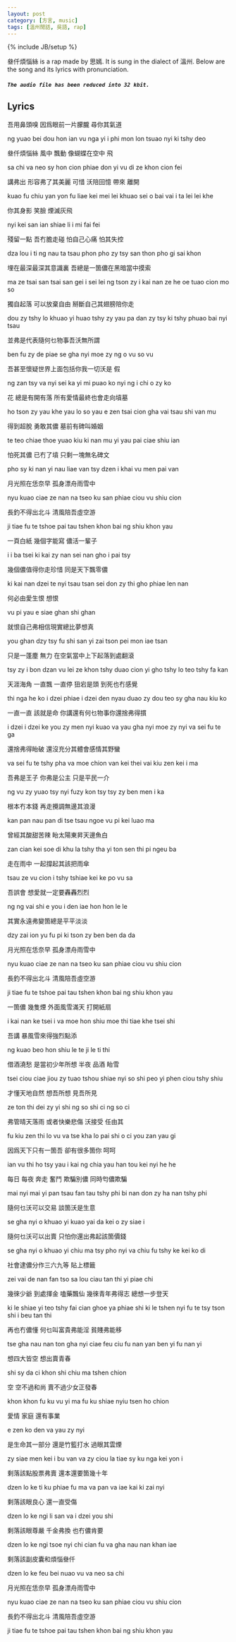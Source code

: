 ```yaml
---
layout: post
category: [方言, music]
tags: [溫州閒話, 吳語, rap]
---
```

{% include JB/setup %}

<script src="{{ BASE_PATH }}/assets/audiojs/audio.js"></script>
<script>
  audiojs.events.ready(function() {
    audiojs.createAll();
  });
</script>


叄仟煩惱絲 is a rap made by 思嫣. It is sung in the dialect of 溫州. Below are the song and its lyrics with pronunciation.

##### `The audio file has been reduced into 32 kbit.`

<audio src="{{ BASE_PATH }}/files/2014-08-15-叄仟煩惱絲-by-思嫣/叄仟煩惱絲-思嫣.lite.mp3" preload="none"></audio>

## Lyrics

吾用鼻頭嗅 因爲眼前一片朦朧 尋你其氣道

ng yuao bei dou hon ian vu nga yi i phi mon lon tsuao nyi ki tshy deo

叄仟煩惱絲 風中 飄動 像蝴蝶在空中 飛

sa chi va neo sy hon cion phiae don yi vu di ze khon cion fei

講弗出 形容弗了其美麗 可惜 沃陪回憶 帶來 離開

kuao fu chiu yan yon fu liae kei mei lei khuao sei o bai vai i ta lei lei khe

你其身影 笑臉 煙滅灰飛

nyi kei san ian shiae li i mi fai fei

殘留一點 吾冇膽走碰 怕自己心痛 怕其失控

dza lou i ti ng nau ta tsau phon pho zy tsy san thon pho gi sai khon

埋在最深最深其意識裏 吾總是一箇儂在黑暗當中摸索

ma ze tsai san tsai san gei i sei lei ng tson zy i kai nan ze he oe tuao cion mo so

獨自起落 可以放棄自由 掰斷自己其翅膀陪你走

dou zy tshy lo khuao yi huao tshy zy yau pa dan zy tsy ki tshy phuao bai nyi tsau

並弗是代表隨何乜物事吾沃無所謂

ben fu zy de piae se gha nyi moe zy ng o vu so vu

吾甚至懷疑世界上面包括你我一切沃是 假

ng zan tsy va nyi sei ka yi mi puao ko nyi ng i chi o zy ko

花 總是有開有落 所有愛情最終也會走向墳墓

ho tson zy yau khe yau lo so yau e zen tsai cion gha vai tsau shi van mu

得到超脫 勇敢其儂 墓前有碑叫婚姻

te teo chiae thoe yuao kiu ki nan mu yi yau pai ciae shiu ian

怕死其儂 已冇了墳 只剩一塊無名碑文

pho sy ki nan yi nau liae van tsy dzen i khai vu men pai van

月光照在恁奈早 孤身漂舟雨雪中

nyu kuao ciae ze nan na tseo ku san phiae ciou vu shiu cion

長釣不得出北斗 清風陪吾虛空游

ji tiae fu te tshoe pai tau tshen khon bai ng shiu khon yau

<!-- more -->

一頁白紙 幾個字能寫 儂活一輩子

i i ba tsei ki kai zy nan sei nan gho i pai tsy

幾個儂值得你走珍惜 同是天下飄零儂

ki kai nan dzei te nyi tsau tsan sei don zy thi gho phiae len nan

何必由愛生恨 想恨

vu pi yau e siae ghan shi ghan

就恨自己弗相信現實總比夢想真

you ghan dzy tsy fu shi san yi zai tson pei mon iae tsan

只是一蓬塵 無力 在空氣當中上下起落到處翻滾

tsy zy i bon dzan vu lei ze khon tshy duao cion yi gho tshy lo teo tshy fa kan

天涯海角 一直飄 一直停 狃宕是頭 到死也冇感覺

thi nga he ko i dzei phiae i dzei den nyau duao zy dou teo sy gha nau kiu ko

一直一直 該就是命 你講還有何乜物事你還捨弗得摜

i dzei i dzei ke you zy men nyi kuao va yau gha nyi moe zy nyi va sei fu te ga

還捨弗得眙破 還沒充分其體會感情其野蠻

va sei fu te tshy pha va moe chion van kei thei vai kiu zen kei i ma

吾弗是王子 你弗是公主 只是平民一介

ng vu zy yuao tsy nyi fuzy kon tsy tsy zy ben men i ka

根本冇本錢 再走攪調無邊其浪漫

kan pan nau pan di tse tsau ngoe vu pi kei luao ma

曾經其酸甜苦辣 眙太陽東昇天邊魚白

zan cian kei soe di khu la tshy tha yi ton sen thi pi ngeu ba

走在雨中 一起撐起其該把雨傘

tsau ze vu cion i tshy tshiae kei ke po vu sa

吾誤會 想愛就一定要轟轟烈烈

ng ng vai shi e you i den iae hon hon le le

其實永遠弗變箇總是平平淡淡

dzy zai ion yu fu pi ki tson zy ben ben da da

月光照在恁奈早 孤身漂舟雨雪中

nyu kuao ciae ze nan na tseo ku san phiae ciou vu shiu cion

長釣不得出北斗 清風陪吾虛空游

ji tiae fu te tshoe pai tau tshen khon bai ng shiu khon yau

一箇儂 幾隻煙 外面風雪滿天 打開紙扇

i kai nan ke tsei i va moe hon shiu moe thi tiae khe tsei shi

吾講 暴風雪來得強烈點添

ng kuao beo hon shiu le te ji le ti thi

借酒澆愁 是當初少年所想 半夜 品酒 眙雪

tsei ciou ciae jiou zy tuao tshou shiae nyi so shi peo yi phen ciou tshy shiu

才懂天地自然 想吾所想 見吾所見

ze ton thi dei zy yi shi ng so shi ci ng so ci

弗管晴天落雨 或者快樂悲傷 沃接受 任由其

fu kiu zen thi lo vu va tse kha lo pai shi o ci you zan yau gi

因爲天下只有一箇吾 卻有很多箇你 呵呵

ian vu thi ho tsy yau i kai ng chia yau han tou kei nyi he he

每日 每夜 奔走 奮鬥 欺騙別儂 同時匄儂欺騙

mai nyi mai yi pan tsau fan tau tshy phi bi nan don zy ha nan tshy phi

隨何乜沃可以交易 談箇沃是生意

se gha nyi o khuao yi kuao yai da kei o zy siae i

隨何乜沃可以出賣 只怕你還出弗起該箇價錢

se gha nyi o khuao yi chiu ma tsy pho nyi va chiu fu tshy ke kei ko di

社會逮儂分作三六九等 貼上標籤

zei vai de nan fan tso sa lou ciau tan thi yi piae chi

幾徠少爺 到處揮金 嗑藥飄仙 幾徠青年弗得志 總想一步登天

ki le shiae yi teo tshy fai cian ghoe ya phiae shi ki le tshen nyi fu te tsy tson shi i beu tan thi

再也冇儂懂 何乜叫富貴弗能淫 貧賤弗能移

tse gha nau nan ton gha nyi ciae feu ciu fu nan yan ben yi fu nan yi

想四大皆空 想出賣青春

shi sy da ci khon shi chiu ma tshen chion

空 空不過和尚 賣不過少女正發春

khon khon fu ku vu yi ma fu ku shiae nyiu tsen ho chion

愛情 家庭 還有事業

e zen ko den va yau zy nyi

是生命其一部分 還是竹籃打水 過眼其雲煙

zy siae men kei i bu van va zy ciou la tiae sy ku nga kei yon i

剩落該點股票弗賣 還本還要箇幾十年

dzen lo ke ti ku phiae fu ma va pan va iae kai ki zai nyi

剩落該眼良心 還一直受傷

dzen lo ke ngi li san va i dzei you shi

剩落該眼尊嚴 千金弗換 也冇儂肯要

dzen lo ke ngi tsoe nyi chi cian fu va gha nau nan khan iae

剩落該副皮囊和煩惱叄仟

dzen lo ke feu bei nuao vu va neo sa chi

月光照在恁奈早 孤身漂舟雨雪中

nyu kuao ciae ze nan na tseo ku san phiae ciou vu shiu cion

長釣不得出北斗 清風陪吾虛空游

ji tiae fu te tshoe pai tau tshen khon bai ng shiu khon yau